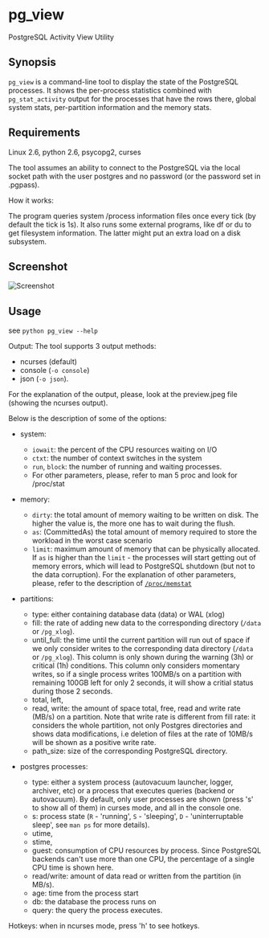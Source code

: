 pg_view
=======

PostgreSQL Activity View Utility

Synopsis
---------

`pg_view` is a command-line tool to display the state of the PostgreSQL processes.
It shows the per-process statistics combined with `pg_stat_activity` output for the processes
that have the rows there, global system stats, per-partition information and the memory stats.

Requirements
------------

Linux 2.6, python 2.6, psycopg2, curses

The tool assumes an ability to connect to the PostgreSQL via the local socket path with the user postgres and no password (or the password set in .pgpass).

How it works:

The program queries system /process information files once every tick (by default the tick is 1s). It also
runs some external programs, like df or du to get filesystem information. The latter might put an extra
load on a disk subsystem.

Screenshot
-----------
![Screenshot](https://raw.github.com/zalando/pg_view/master/images/pg_view_screenshot.png "pg_view screenshot")

Usage
-----
see `python pg_view --help`

Output:
The tool supports 3 output methods:
* ncurses (default)
* console (`-o console`)
* json (`-o json`).

For the explanation of the output, please, look at the preview.jpeg file (showing the ncurses output).

Below is the description of some of the options:
* system:
	* `iowait`: the percent of the CPU resources waiting on I/O
	* `ctxt`: the number of context switches in the system
	* `run`, `block`: the number of running and waiting processes.
	* For other parameters, please, refer to man 5 proc and look for /proc/stat
* memory:
    * `dirty`:  the total amount of memory waiting to be written on disk. The higher
    	        the value is, the more one has to wait during the flush.
    * `as`:	(CommittedAs) the total amount of memory required to store the workload
    		in the worst case scenario
    * `limit`:	maximum amount of memory that can be physically allocated. If `as` is higher
    		than the `limit` - the processes will start getting out of memory errors,
    		which will lead to PostgreSQL shutdown (but not to the data corruption).
    For the explanation of other parameters, please, refer to the description of
    [`/proc/memstat`](http://git.kernel.org/cgit/linux/kernel/git/torvalds/linux.git/tree/Documentation/filesystems/proc.txt)

* partitions:
	* type: 		 either containing database data (data) or WAL (xlog)
	* fill: 		 the rate of adding new data to the corresponding directory (`/data` or `/pg_xlog`).
	* until_full:  the time until the current partition will run out of space if we only consider writes
				 to the corresponding data directory (`/data` or `/pg_xlog`). This column is only shown
				 during the warning (3h) or critical (1h) conditions. This column only considers momentary
				 writes, so if a single process writes 100MB/s on a partition with remaining 100GB left for
				 only 2 seconds, it will show a critial status during those 2 seconds.
	* total, left,
	* read, write: the amount of space total, free, read and write rate (MB/s) on a partition. Note that write
				 rate is different from fill rate: it considers the whole partition, not only Postgres
				 directories and shows data modifications, i.e deletion of files at the rate of 10MB/s will
				 be shown as a positive write rate.
	* path_size:	 size of the corresponding PostgreSQL directory.

* postgres processes:
	* type:		 either a system process (autovacuum launcher, logger, archiver, etc) or a process that
				 executes queries (backend or autovacuum). By default, only user processes are shown (press
				 's' to show all of them) in curses mode, and all in the console one.
	* s:			 process state (`R` - 'running', `S` - 'sleeping', `D` - 'uninterruptable sleep', see `man ps`
				 for more details).
	* utime,
	* stime,
	* guest:		 consumption of CPU resources by process. Since PostgreSQL backends can't use more than one
				 CPU, the percentage of a single CPU time is shown here.
	* read/write:  amount of data read or written from the partition (in MB/s).
	* age:		 time from the process start
	* db:			 the database the process runs on
	* query:		 the query the process executes.


Hotkeys: when in ncurses mode, press 'h' to see hotkeys.
